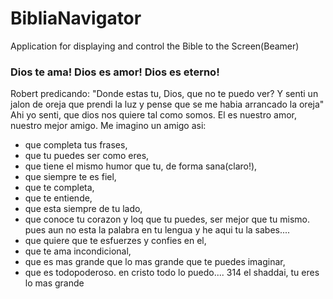# BibliaNavigator
Application for displaying and control the Bible to the Screen(Beamer)


### Dios te ama! Dios es amor! Dios es eterno!
Robert predicando: "Donde estas tu, Dios, que no te puedo ver? Y senti un jalon de oreja que prendi la luz y pense que se me habia arrancado la oreja"
Ahi yo senti, que dios nos quiere tal como somos. El es nuestro amor, nuestro mejor amigo. 
Me imagino un amigo asi: 
- que completa tus frases,
- que tu puedes ser como eres,
- que tiene el mismo humor que tu, de forma sana(claro!),
- que siempre te es fiel,
- que te completa,
- que te entiende,
- que esta siempre de tu lado,
- que conoce tu corazon y loq que tu puedes, ser mejor que tu mismo. pues aun no esta la palabra en tu lengua y he aqui tu la sabes....
- que quiere que te esfuerzes y confies en el,
- que te ama incondicional,
- que es mas grande que lo mas grande que te puedes imaginar,
- que es todopoderoso. en cristo todo lo puedo....
314
  el shaddai, tu eres lo mas grande

